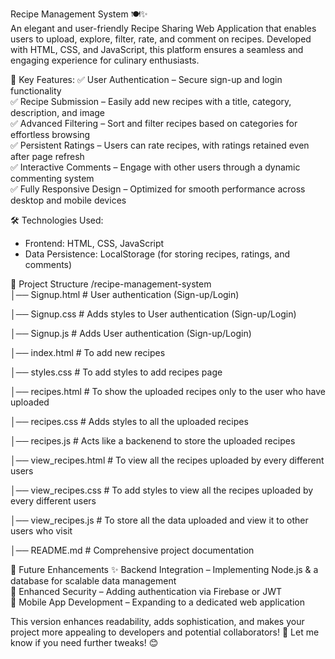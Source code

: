 Recipe Management System 🍽️✨  
An elegant and user-friendly Recipe Sharing Web Application that enables users to upload, explore, filter, rate, and comment on recipes. Developed with HTML, CSS, and JavaScript, this platform ensures a seamless and engaging experience for culinary enthusiasts.  

🌟 Key Features: 
✅ User Authentication – Secure sign-up and login functionality  
✅ Recipe Submission – Easily add new recipes with a title, category, description, and image  
✅ Advanced Filtering – Sort and filter recipes based on categories for effortless browsing  
✅ Persistent Ratings – Users can rate recipes, with ratings retained even after page refresh  
✅ Interactive Comments – Engage with other users through a dynamic commenting system  
✅ Fully Responsive Design – Optimized for smooth performance across desktop and mobile devices  

🛠️ Technologies Used: 
- Frontend: HTML, CSS, JavaScript  
- Data Persistence: LocalStorage (for storing recipes, ratings, and comments)  

📂 Project Structure
/recipe-management-system  
│── Signup.html        # User authentication (Sign-up/Login)

│── Signup.css         # Adds styles to User authentication (Sign-up/Login)

│── Signup.js          # Adds User authentication (Sign-up/Login)

│── index.html         # To add new recipes

│── styles.css         # To add styles to add recipes page

│── recipes.html       # To show the uploaded recipes only to the user who have uploaded

│── recipes.css        # Adds styles to all the uploaded recipes

│── recipes.js         # Acts like a backenend to store the uploaded recipes

│── view_recipes.html  # To view all the recipes uploaded by every different users

│── view_recipes.css   # To add styles to view all the recipes uploaded by every different users

│── view_recipes.js    # To store all the data uploaded and view it to other users who visit 

│── README.md        # Comprehensive project documentation  

🔮 Future Enhancements 
✨ Backend Integration – Implementing Node.js & a database for scalable data management  
🔐 Enhanced Security – Adding authentication via Firebase or JWT  
📱 Mobile App Development – Expanding to a dedicated web application

This version enhances readability, adds sophistication, and makes your project more appealing to developers and potential collaborators! 🚀 Let me know if you need further tweaks! 😊
